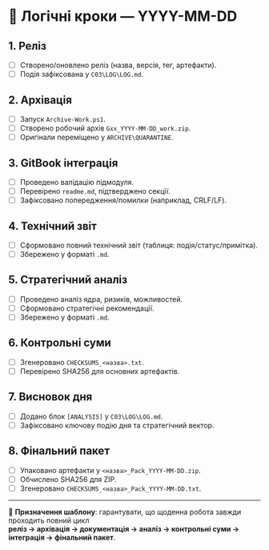 # 🔄 Логічні кроки — YYYY-MM-DD

## 1. Реліз
- [ ] Створено/оновлено реліз (назва, версія, тег, артефакти).
- [ ] Подія зафіксована у `C03\LOG\LOG.md`.

## 2. Архівація
- [ ] Запуск `Archive-Work.ps1`.
- [ ] Створено робочий архів `Gxx_YYYY-MM-DD_work.zip`.
- [ ] Оригінали переміщено у `ARCHIVE\QUARANTINE`.

## 3. GitBook інтеграція
- [ ] Проведено валідацію підмодуля.
- [ ] Перевірено `readme.md`, підтверджено секції.
- [ ] Зафіксовано попередження/помилки (наприклад, CRLF/LF).

## 4. Технічний звіт
- [ ] Сформовано повний технічний звіт (таблиця: подія/статус/примітка).
- [ ] Збережено у форматі `.md`.

## 5. Стратегічний аналіз
- [ ] Проведено аналіз ядра, ризиків, можливостей.
- [ ] Сформовано стратегічні рекомендації.
- [ ] Збережено у форматі `.md`.

## 6. Контрольні суми
- [ ] Згенеровано `CHECKSUMS_<назва>.txt`.
- [ ] Перевірено SHA256 для основних артефактів.

## 7. Висновок дня
- [ ] Додано блок `[ANALYSIS]` у `C03\LOG\LOG.md`.
- [ ] Зафіксовано ключову подію дня та стратегічний вектор.

## 8. Фінальний пакет
- [ ] Упаковано артефакти у `<назва>_Pack_YYYY-MM-DD.zip`.
- [ ] Обчислено SHA256 для ZIP.
- [ ] Згенеровано `CHECKSUMS_<назва>_Pack_YYYY-MM-DD.txt`.

---

📌 **Призначення шаблону**: гарантувати, що щоденна робота завжди проходить повний цикл  
**реліз → архівація → документація → аналіз → контрольні суми → інтеграція → фінальний пакет**.
